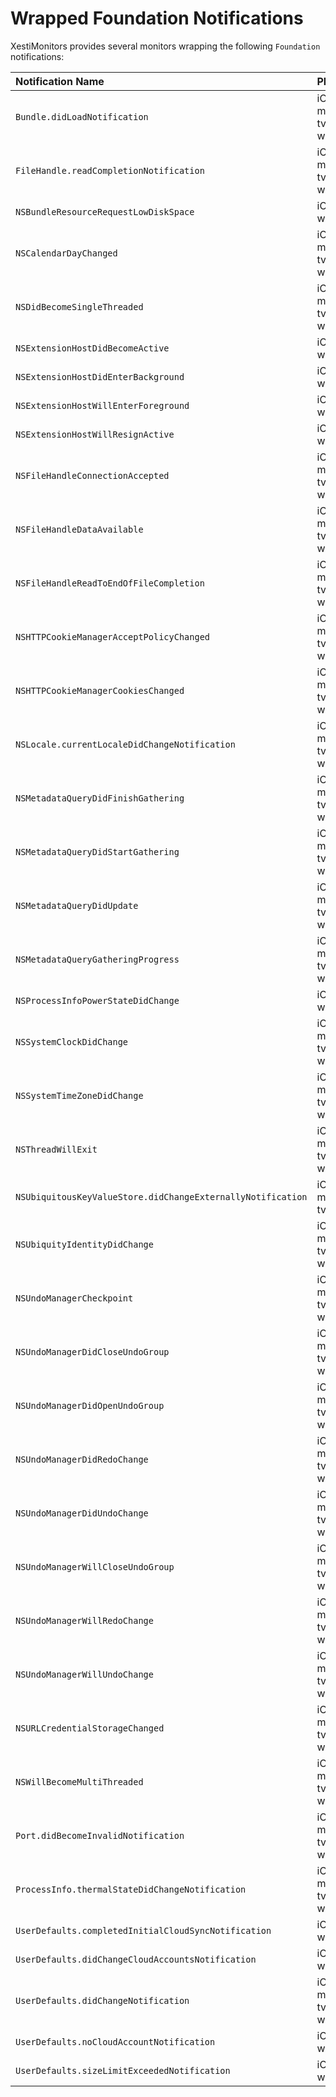 # Wrapped Foundation Notifications

XestiMonitors provides several monitors wrapping the following `Foundation`
notifications:

Notification Name                                           | Platform(s)               | Monitor
:---------------------------------------------------------- |:------------------------- |:-------
`Bundle.didLoadNotification`                                | iOS, macOS, tvOS, watchOS | BundleClassLoadMonitor (_see_ [#59](https://github.com/eBardX/XestiMonitors/issues/59))
`FileHandle.readCompletionNotification`                     | iOS, macOS, tvOS, watchOS | _Not yet implemented_
`NSBundleResourceRequestLowDiskSpace`                       | iOS,        tvOS, watchOS | BundleResourceRequestMonitor (_see_ [#58](https://github.com/eBardX/XestiMonitors/issues/58))
`NSCalendarDayChanged`                                      | iOS, macOS, tvOS, watchOS | CalendarDayMonitor (_see_ [#55](https://github.com/eBardX/XestiMonitors/issues/55))
`NSDidBecomeSingleThreaded`                                 | iOS, macOS, tvOS, watchOS | _Will not implement_
`NSExtensionHostDidBecomeActive`                            | iOS,        tvOS, watchOS | ExtensionHostMonitor (_see_ [#48](https://github.com/eBardX/XestiMonitors/issues/48))
`NSExtensionHostDidEnterBackground`                         | iOS,        tvOS, watchOS | ExtensionHostMonitor (_see_ [#48](https://github.com/eBardX/XestiMonitors/issues/48))
`NSExtensionHostWillEnterForeground`                        | iOS,        tvOS, watchOS | ExtensionHostMonitor (_see_ [#48](https://github.com/eBardX/XestiMonitors/issues/48))
`NSExtensionHostWillResignActive`                           | iOS,        tvOS, watchOS | ExtensionHostMonitor (_see_ [#48](https://github.com/eBardX/XestiMonitors/issues/48))
`NSFileHandleConnectionAccepted`                            | iOS, macOS, tvOS, watchOS | _Not yet implemented_
`NSFileHandleDataAvailable`                                 | iOS, macOS, tvOS, watchOS | _Not yet implemented_
`NSFileHandleReadToEndOfFileCompletion`                     | iOS, macOS, tvOS, watchOS | _Not yet implemented_
`NSHTTPCookieManagerAcceptPolicyChanged`                    | iOS, macOS, tvOS, watchOS | HTTPCookieStorageMonitor (_see_ [#49](https://github.com/eBardX/XestiMonitors/issues/49))
`NSHTTPCookieManagerCookiesChanged`                         | iOS, macOS, tvOS, watchOS | HTTPCookieStorageMonitor (_see_ [#49](https://github.com/eBardX/XestiMonitors/issues/49))
`NSLocale.currentLocaleDidChangeNotification`               | iOS, macOS, tvOS, watchOS | CurrentLocaleMonitor (_see_ [#56](https://github.com/eBardX/XestiMonitors/issues/56))
`NSMetadataQueryDidFinishGathering`                         | iOS, macOS, tvOS, watchOS | [MetadataQueryMonitor][metadata_query_monitor]
`NSMetadataQueryDidStartGathering`                          | iOS, macOS, tvOS, watchOS | [MetadataQueryMonitor][metadata_query_monitor]
`NSMetadataQueryDidUpdate`                                  | iOS, macOS, tvOS, watchOS | [MetadataQueryMonitor][metadata_query_monitor]
`NSMetadataQueryGatheringProgress`                          | iOS, macOS, tvOS, watchOS | [MetadataQueryMonitor][metadata_query_monitor]
`NSProcessInfoPowerStateDidChange`                          | iOS,        tvOS, watchOS | [ProcessInfoPowerStateMonitor][process_info_power_state_monitor]
`NSSystemClockDidChange`                                    | iOS, macOS, tvOS, watchOS | SystemClockMonitor (_see_ [#53](https://github.com/eBardX/XestiMonitors/issues/53))
`NSSystemTimeZoneDidChange`                                 | iOS, macOS, tvOS, watchOS | SystemTimeZoneMonitor (_see_ [#54](https://github.com/eBardX/XestiMonitors/issues/54))
`NSThreadWillExit`                                          | iOS, macOS, tvOS, watchOS | _Not yet implemented_
`NSUbiquitousKeyValueStore.didChangeExternallyNotification` | iOS, macOS, tvOS          | [UbiquitousKeyValueStoreMonitor][ubiquitous_key_value_store_monitor]
`NSUbiquityIdentityDidChange`                               | iOS, macOS, tvOS, watchOS | [UbiquityIdentityMonitor][ubiquity_identity_monitor]
`NSUndoManagerCheckpoint`                                   | iOS, macOS, tvOS, watchOS | [UndoManagerMonitor][undo_manager_monitor]
`NSUndoManagerDidCloseUndoGroup`                            | iOS, macOS, tvOS, watchOS | [UndoManagerMonitor][undo_manager_monitor]
`NSUndoManagerDidOpenUndoGroup`                             | iOS, macOS, tvOS, watchOS | [UndoManagerMonitor][undo_manager_monitor]
`NSUndoManagerDidRedoChange`                                | iOS, macOS, tvOS, watchOS | [UndoManagerMonitor][undo_manager_monitor]
`NSUndoManagerDidUndoChange`                                | iOS, macOS, tvOS, watchOS | [UndoManagerMonitor][undo_manager_monitor]
`NSUndoManagerWillCloseUndoGroup`                           | iOS, macOS, tvOS, watchOS | [UndoManagerMonitor][undo_manager_monitor]
`NSUndoManagerWillRedoChange`                               | iOS, macOS, tvOS, watchOS | [UndoManagerMonitor][undo_manager_monitor]
`NSUndoManagerWillUndoChange`                               | iOS, macOS, tvOS, watchOS | [UndoManagerMonitor][undo_manager_monitor]
`NSURLCredentialStorageChanged`                             | iOS, macOS, tvOS, watchOS | URLCredentialStorageMonitor (_see_ [#50](https://github.com/eBardX/XestiMonitors/issues/50))
`NSWillBecomeMultiThreaded`                                 | iOS, macOS, tvOS, watchOS | _Not yet implemented_
`Port.didBecomeInvalidNotification`                         | iOS, macOS, tvOS, watchOS | [PortMonitor][port_monitor]
`ProcessInfo.thermalStateDidChangeNotification`             | iOS, macOS, tvOS, watchOS | [ProcessInfoThermalStateMonitor][process_info_thermal_state_monitor]
`UserDefaults.completedInitialCloudSyncNotification`        | iOS,        tvOS, watchOS | UserDefaultsMonitor (_see_ [#44](https://github.com/eBardX/XestiMonitors/issues/44))
`UserDefaults.didChangeCloudAccountsNotification`           | iOS,        tvOS, watchOS | UserDefaultsMonitor (_see_ [#44](https://github.com/eBardX/XestiMonitors/issues/44))
`UserDefaults.didChangeNotification`                        | iOS, macOS, tvOS, watchOS | UserDefaultsMonitor (_see_ [#44](https://github.com/eBardX/XestiMonitors/issues/44))
`UserDefaults.noCloudAccountNotification`                   | iOS,        tvOS, watchOS | UserDefaultsMonitor (_see_ [#44](https://github.com/eBardX/XestiMonitors/issues/44))
`UserDefaults.sizeLimitExceededNotification`                | iOS,        tvOS, watchOS | UserDefaultsMonitor (_see_ [#44](https://github.com/eBardX/XestiMonitors/issues/44))

[metadata_query_monitor]:               https://eBardX.github.io/XestiMonitors/Classes/MetadataQueryMonitor.html
[port_monitor]:                         https://eBardX.github.io/XestiMonitors/Classes/PortMonitor.html
[process_info_power_state_monitor]:     https://eBardX.github.io/XestiMonitors/Classes/ProcessInfoPowerStateMonitor.html
[process_info_thermal_state_monitor]:   https://eBardX.github.io/XestiMonitors/Classes/ProcessInfoThermalStateMonitor.html
[ubiquitous_key_value_store_monitor]:   https://eBardX.github.io/XestiMonitors/Classes/UbiquitousKeyValueStoreMonitor.html
[ubiquity_identity_monitor]:            https://eBardX.github.io/XestiMonitors/Classes/UbiquityIdentityMonitor.html
[undo_manager_monitor]:                 https://eBardX.github.io/XestiMonitors/Classes/UndoManagerMonitor.html
